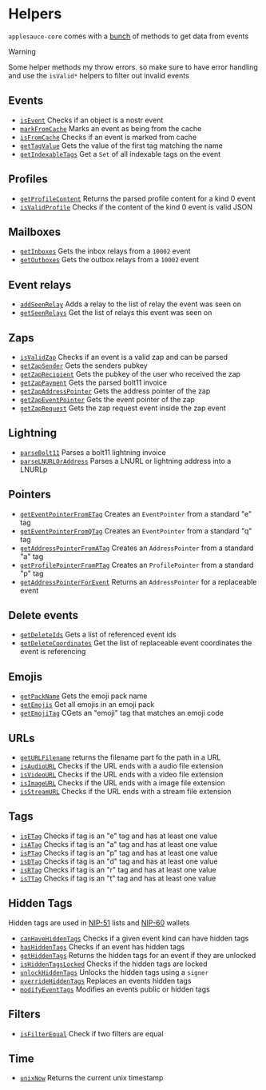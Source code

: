 # Helpers

`applesauce-core` comes with a [bunch](https://hzrd149.github.io/applesauce/typedoc/modules/applesauce_core.Helpers.html) of methods to get data from events

> [!WARNING]
> Some helper methods my throw errors. so make sure to have error handling and use the `isValid*` helpers to filter out invalid events

## Events

- [`isEvent`](https://hzrd149.github.io/applesauce/typedoc/functions/applesauce_core.Helpers.isEvent.html) Checks if an object is a nostr event
- [`markFromCache`](https://hzrd149.github.io/applesauce/typedoc/functions/applesauce_core.Helpers.markFromCache.html) Marks an event as being from the cache
- [`isFromCache`](https://hzrd149.github.io/applesauce/typedoc/functions/applesauce_core.Helpers.isFromCache.html) Checks if an event is marked from cache
- [`getTagValue`](https://hzrd149.github.io/applesauce/typedoc/functions/applesauce_core.Helpers.getTagValue.html) Gets the value of the first tag matching the name
- [`getIndexableTags`](https://hzrd149.github.io/applesauce/typedoc/functions/applesauce_core.Helpers.getIndexableTags.html) Get a `Set` of all indexable tags on the event

## Profiles

- [`getProfileContent`](https://hzrd149.github.io/applesauce/typedoc/functions/applesauce_core.Helpers.getProfileContent.html) Returns the parsed profile content for a kind 0 event
- [`isValidProfile`](https://hzrd149.github.io/applesauce/typedoc/functions/applesauce_core.Helpers.isValidProfile.html) Checks if the content of the kind 0 event is valid JSON

## Mailboxes

- [`getInboxes`](https://hzrd149.github.io/applesauce/typedoc/functions/applesauce_core.Helpers.getInboxes.html) Gets the inbox relays from a `10002` event
- [`getOutboxes`](https://hzrd149.github.io/applesauce/typedoc/functions/applesauce_core.Helpers.getOutboxes.html) Gets the outbox relays from a `10002` event

## Event relays

- [`addSeenRelay`](https://hzrd149.github.io/applesauce/typedoc/functions/applesauce_core.Helpers.addSeenRelay.html) Adds a relay to the list of relay the event was seen on
- [`getSeenRelays`](https://hzrd149.github.io/applesauce/typedoc/functions/applesauce_core.Helpers.getSeenRelays.html) Get the list of relays this event was seen on

## Zaps

- [`isValidZap`](https://hzrd149.github.io/applesauce/typedoc/functions/applesauce_core.Helpers.isValidZap.html) Checks if an event is a valid zap and can be parsed
- [`getZapSender`](https://hzrd149.github.io/applesauce/typedoc/functions/applesauce_core.Helpers.getZapSender.html) Gets the senders pubkey
- [`getZapRecipient`](https://hzrd149.github.io/applesauce/typedoc/functions/applesauce_core.Helpers.getZapRecipient.html) Gets the pubkey of the user who received the zap
- [`getZapPayment`](https://hzrd149.github.io/applesauce/typedoc/functions/applesauce_core.Helpers.getZapPayment.html) Gets the parsed bolt11 invoice
- [`getZapAddressPointer`](https://hzrd149.github.io/applesauce/typedoc/functions/applesauce_core.Helpers.getZapAddressPointer.html) Gets the address pointer of the zap
- [`getZapEventPointer`](https://hzrd149.github.io/applesauce/typedoc/functions/applesauce_core.Helpers.getZapEventPointer.html) Gets the event pointer of the zap
- [`getZapRequest`](https://hzrd149.github.io/applesauce/typedoc/functions/applesauce_core.Helpers.getZapRequest.html) Gets the zap request event inside the zap event

## Lightning

- [`parseBolt11`](https://hzrd149.github.io/applesauce/typedoc/functions/applesauce_core.Helpers.parseBolt11.html) Parses a bolt11 lightning invoice
- [`parseLNURLOrAddress`](https://hzrd149.github.io/applesauce/typedoc/functions/applesauce_core.Helpers.parseLNURLOrAddress.html) Parses a LNURL or lightning address into a LNURLp

## Pointers

- [`getEventPointerFromETag`](https://hzrd149.github.io/applesauce/typedoc/functions/applesauce_core.Helpers.getEventPointerFromETag.html) Creates an `EventPointer` from a standard "e" tag
- [`getEventPointerFromQTag`](https://hzrd149.github.io/applesauce/typedoc/functions/applesauce_core.Helpers.getEventPointerFromQTag.html) Creates an `EventPointer` from a standard "q" tag
- [`getAddressPointerFromATag`](https://hzrd149.github.io/applesauce/typedoc/functions/applesauce_core.Helpers.getAddressPointerFromATag.html) Creates an `AddressPointer` from a standard "a" tag
- [`getProfilePointerFromPTag`](https://hzrd149.github.io/applesauce/typedoc/functions/applesauce_core.Helpers.getProfilePointerFromPTag.html) Creates an `ProfilePointer` from a standard "p" tag
- [`getAddressPointerForEvent`](https://hzrd149.github.io/applesauce/typedoc/functions/applesauce_core.Helpers.getAddressPointerForEvent.html) Returns an `AddressPointer` for a replaceable event

## Delete events

- [`getDeleteIds`](https://hzrd149.github.io/applesauce/typedoc/functions/applesauce_core.Helpers.getDeleteIds.html) Gets a list of referenced event ids
- [`getDeleteCoordinates`](https://hzrd149.github.io/applesauce/typedoc/functions/applesauce_core.Helpers.getDeleteCoordinates.html) Get the list of replaceable event coordinates the event is referencing

## Emojis

- [`getPackName`](https://hzrd149.github.io/applesauce/typedoc/functions/applesauce_core.Helpers.getPackName.html) Gets the emoji pack name
- [`getEmojis`](https://hzrd149.github.io/applesauce/typedoc/functions/applesauce_core.Helpers.getEmojis.html) Get all emojis in an emoji pack
- [`getEmojiTag`](https://hzrd149.github.io/applesauce/typedoc/functions/applesauce_core.Helpers.getEmojiTag.html) CGets an "emoji" tag that matches an emoji code

## URLs

- [`getURLFilename`](https://hzrd149.github.io/applesauce/typedoc/functions/applesauce_core.Helpers.getURLFilename.html) returns the filename part fo the path in a URL
- [`isAudioURL`](https://hzrd149.github.io/applesauce/typedoc/functions/applesauce_core.Helpers.isAudioURL.html) Checks if the URL ends with a audio file extension
- [`isVideoURL`](https://hzrd149.github.io/applesauce/typedoc/functions/applesauce_core.Helpers.isVideoURL.html) Checks if the URL ends with a video file extension
- [`isImageURL`](https://hzrd149.github.io/applesauce/typedoc/functions/applesauce_core.Helpers.isImageURL.html) Checks if the URL ends with a image file extension
- [`isStreamURL`](https://hzrd149.github.io/applesauce/typedoc/functions/applesauce_core.Helpers.isStreamURL.html) Checks if the URL ends with a stream file extension

## Tags

- [`isETag`](https://hzrd149.github.io/applesauce/typedoc/functions/applesauce_core.Helpers.isETag.html) Checks if tag is an "e" tag and has at least one value
- [`isATag`](https://hzrd149.github.io/applesauce/typedoc/functions/applesauce_core.Helpers.isATag.html) Checks if tag is an "a" tag and has at least one value
- [`isPTag`](https://hzrd149.github.io/applesauce/typedoc/functions/applesauce_core.Helpers.isPTag.html) Checks if tag is an "p" tag and has at least one value
- [`isDTag`](https://hzrd149.github.io/applesauce/typedoc/functions/applesauce_core.Helpers.isDTag.html) Checks if tag is an "d" tag and has at least one value
- [`isRTag`](https://hzrd149.github.io/applesauce/typedoc/functions/applesauce_core.Helpers.isRTag.html) Checks if tag is an "r" tag and has at least one value
- [`isTTag`](https://hzrd149.github.io/applesauce/typedoc/functions/applesauce_core.Helpers.isTTag.html) Checks if tag is an "t" tag and has at least one value

## Hidden Tags

Hidden tags are used in [NIP-51](https://github.com/nostr-protocol/nips/blob/master/51.md) lists and [NIP-60](https://github.com/nostr-protocol/nips/blob/master/60.md) wallets

- [`canHaveHiddenTags`](https://hzrd149.github.io/applesauce/typedoc/functions/applesauce_core.Helpers.canHaveHiddenTags.html) Checks if a given event kind can have hidden tags
- [`hasHiddenTags`](https://hzrd149.github.io/applesauce/typedoc/functions/applesauce_core.Helpers.hasHiddenTags.html) Checks if an event has hidden tags
- [`getHiddenTags`](https://hzrd149.github.io/applesauce/typedoc/functions/applesauce_core.Helpers.getHiddenTags.html) Returns the hidden tags for an event if they are unlocked
- [`isHiddenTagsLocked`](https://hzrd149.github.io/applesauce/typedoc/functions/applesauce_core.Helpers.isHiddenTagsLocked.html) Checks if the hidden tags are locked
- [`unlockHiddenTags`](https://hzrd149.github.io/applesauce/typedoc/functions/applesauce_core.Helpers.unlockHiddenTags.html) Unlocks the hidden tags using a `signer`
- [`overrideHiddenTags`](https://hzrd149.github.io/applesauce/typedoc/functions/applesauce_core.Helpers.overrideHiddenTags.html) Replaces an events hidden tags
- [`modifyEventTags`](https://hzrd149.github.io/applesauce/typedoc/functions/applesauce_core.Helpers.modifyEventTags.html) Modifies an events public or hidden tags

## Filters

- [`isFilterEqual`](https://hzrd149.github.io/applesauce/typedoc/functions/applesauce_core.Helpers.isFilterEqual.html) Check if two filters are equal

## Time

- [`unixNow`](https://hzrd149.github.io/applesauce/typedoc/functions/applesauce_core.Helpers.unixNow.html) Returns the current unix timestamp
